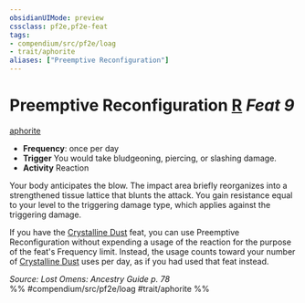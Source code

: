 ```yaml
---
obsidianUIMode: preview
cssclass: pf2e,pf2e-feat
tags:
- compendium/src/pf2e/loag
- trait/aphorite
aliases: ["Preemptive Reconfiguration"]
---
```

# Preemptive Reconfiguration  [R](/rules/core-rulebook/chapter-9-playing-the-game.md#Actions "Reaction") *Feat 9*  
[aphorite](/rules/traits/aphorite-loag.md)  

- **Frequency**: once per day
- **Trigger** You would take bludgeoning, piercing, or slashing damage.
- **Activity** Reaction

Your body anticipates the blow. The impact area briefly reorganizes into a strengthened tissue lattice that blunts the attack. You gain resistance equal to your level to the triggering damage type, which applies against the triggering damage.

If you have the [Crystalline Dust](/compendium/feats/crystalline-dust-loag.md) feat, you can use Preemptive Reconfiguration without expending a usage of the reaction for the purpose of the feat's Frequency limit. Instead, the usage counts toward your number of [Crystalline Dust](/compendium/feats/crystalline-dust-loag.md) uses per day, as if you had used that feat instead.

*Source: Lost Omens: Ancestry Guide p. 78*  
%% #compendium/src/pf2e/loag #trait/aphorite %%